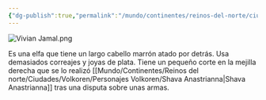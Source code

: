 ```yaml
---
{"dg-publish":true,"permalink":"/mundo/continentes/reinos-del-norte/ciudades/volkoren/personajes-volkoren/vivian-jamal/"}
---
```


![Vivian Jamal.png](/img/user/Im%C3%A1genes/Vivian%20Jamal.png)

Es una elfa que tiene un largo cabello marrón atado por detrás. Usa demasiados correajes y joyas de plata. Tiene un pequeño corte en la mejilla derecha que se lo realizó [[Mundo/Continentes/Reinos del norte/Ciudades/Volkoren/Personajes Volkoren/Shava Anastrianna\|Shava Anastrianna]] tras una disputa sobre unas armas. 